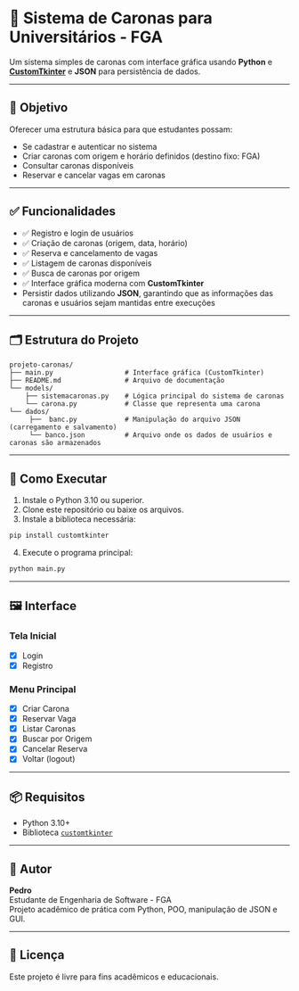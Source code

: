 # 🚗 Sistema de Caronas para Universitários - FGA

Um sistema simples de caronas com interface gráfica usando **Python** e **[CustomTkinter](https://github.com/TomSchimansky/CustomTkinter)** e **JSON** para persistência de dados.

---

## 🎯 Objetivo

Oferecer uma estrutura básica para que estudantes possam:
- Se cadastrar e autenticar no sistema
- Criar caronas com origem e horário definidos (destino fixo: FGA)
- Consultar caronas disponíveis
- Reservar e cancelar vagas em caronas

---

## ✅ Funcionalidades

- ✅ Registro e login de usuários
- ✅ Criação de caronas (origem, data, horário)
- ✅ Reserva e cancelamento de vagas
- ✅ Listagem de caronas disponíveis
- ✅ Busca de caronas por origem
- ✅ Interface gráfica moderna com **CustomTkinter**
- Persistir dados utilizando **JSON**, garantindo que as informações das caronas e usuários sejam mantidas entre execuções

---

## 🗂 Estrutura do Projeto

```
projeto-caronas/
├── main.py                  # Interface gráfica (CustomTkinter)
├── README.md                # Arquivo de documentação
└── models/
    ├── sistemacaronas.py    # Lógica principal do sistema de caronas
    └── carona.py            # Classe que representa uma carona
└── dados/
     ├──  banc.py            # Manipulação do arquivo JSON (carregamento e salvamento)
     └── banco.json          # Arquivo onde os dados de usuários e caronas são armazenados
```

---

## 🚀 Como Executar

1. Instale o Python 3.10 ou superior.
2. Clone este repositório ou baixe os arquivos.
3. Instale a biblioteca necessária:

```bash
pip install customtkinter
```

4. Execute o programa principal:

```bash
python main.py
```

---

## 🖼 Interface

### Tela Inicial

- [x] Login
- [x] Registro

### Menu Principal

- [x] Criar Carona
- [x] Reservar Vaga
- [x] Listar Caronas
- [x] Buscar por Origem
- [x] Cancelar Reserva
- [x] Voltar (logout)

---

## 📦 Requisitos

- Python 3.10+
- Biblioteca [`customtkinter`](https://github.com/TomSchimansky/CustomTkinter)

---

## 👤 Autor

**Pedro**  
Estudante de Engenharia de Software - FGA  
Projeto acadêmico de prática com Python, POO, manipulação de JSON e GUI.

---

## 📄 Licença

Este projeto é livre para fins acadêmicos e educacionais.

